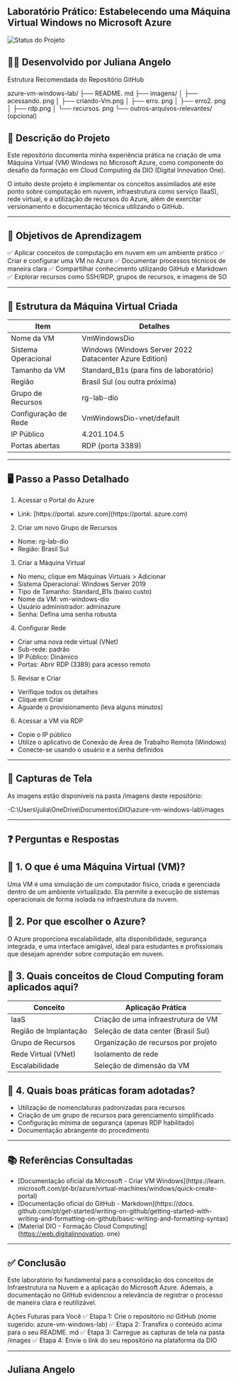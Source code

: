 ## Laboratório Prático: Estabelecendo uma Máquina Virtual Windows no Microsoft Azure
![Status do Projeto](https://img.shields.io/badge/Status-Projeto%20Conclu%C3%ADdo-32CD32?style=for-the-badge&logo=github)



## 👩‍💻 Desenvolvido por Juliana Angelo

Estrutura Recomendada do Repositório GitHub

azure-vm-windows-lab/
├── README. md
├── imagens/
│ ├── acessando. png
│ ├── criando-Vm.png
│ ├── erro. png
│ ├── erro2. png
│ ├── rdp.png
│ └── recursos. png
└── outros-arquivos-relevantes/ (opcional)

## 📌 Descrição do Projeto

Este repositório documenta minha experiência prática na criação de uma Máquina Virtual (VM) Windows no Microsoft Azure, como componente do desafio da formação em Cloud Computing da DIO (Digital Innovation One).

O intuito deste projeto é implementar os conceitos assimilados até este ponto sobre computação em nuvem, infraestrutura como serviço (IaaS), rede virtual, e a utilização de recursos do Azure, além de exercitar versionamento e documentação técnica utilizando o GitHub.

---

## 🎯 Objetivos de Aprendizagem

✅ Aplicar conceitos de computação em nuvem em um ambiente prático
✅ Criar e configurar uma VM no Azure
✅ Documentar processos técnicos de maneira clara
✅ Compartilhar conhecimento utilizando GitHub e Markdown
✅ Explorar recursos como SSH/RDP, grupos de recursos, e imagens de SO

---

## 🧱 Estrutura da Máquina Virtual Criada

| Item | Detalhes |
|-----------------------------|----------------------------------------------|
| Nome da VM | VmWindowsDio |
| Sistema Operacional | Windows (Windows Server 2022 Datacenter Azure Edition) |
| Tamanho da VM | Standard_B1s (para fins de laboratório) |
| Região | Brasil Sul (ou outra próxima) |
| Grupo de Recursos | rg-lab-dio |
| Configuração de Rede | VmWindowsDio-vnet/default |
| IP Público | 4.201.104.5 |
| Portas abertas | RDP (porta 3389) |

---

## 🖥️ Passo a Passo Detalhado

1. Acessar o Portal do Azure
- Link: [https://portal. azure.com](https://portal. azure.com)

2. Criar um novo Grupo de Recursos
- Nome: rg-lab-dio
- Região: Brasil Sul

3. Criar a Máquina Virtual
- No menu, clique em Máquinas Virtuais > Adicionar
- Sistema Operacional: Windows Server 2019
- Tipo de Tamanho: Standard_B1s (baixo custo)
- Nome da VM: vm-windows-dio
- Usuário administrador: adminazure
- Senha: Defina uma senha robusta

4. Configurar Rede
- Criar uma nova rede virtual (VNet)
- Sub-rede: padrão
- IP Público: Dinâmico
- Portas: Abrir RDP (3389) para acesso remoto

5. Revisar e Criar
- Verifique todos os detalhes
- Clique em Criar
- Aguarde o provisionamento (leva alguns minutos)

6. Acessar a VM via RDP
- Copie o IP público
- Utilize o aplicativo de Conexão de Área de Trabalho Remota (Windows)
- Conecte-se usando o usuário e a senha definidos

---

## 📸 Capturas de Tela

As imagens estão disponíveis na pasta /imagens deste repositório:

-C:\Users\julia\OneDrive\Documentos\DIO\azure-vm-windows-lab\images

---

## ❓ Perguntas e Respostas

## 📌 1. O que é uma Máquina Virtual (VM)?
Uma VM é uma simulação de um computador físico, criada e gerenciada dentro de um ambiente virtualizado. Ela permite a execução de sistemas operacionais de forma isolada na infraestrutura da nuvem.

## 📌 2. Por que escolher o Azure?
O Azure proporciona escalabilidade, alta disponibilidade, segurança integrada, e uma interface amigável, ideal para estudantes e profissionais que desejam aprender sobre computação em nuvem.

## 📌 3. Quais conceitos de Cloud Computing foram aplicados aqui?

| Conceito | Aplicação Prática |
|-------------------------------|-----------------------------------------------|
| IaaS | Criação de uma infraestrutura de VM |
| Região de Implantação | Seleção de data center (Brasil Sul) |
| Grupo de Recursos | Organização de recursos por projeto |
| Rede Virtual (VNet) | Isolamento de rede |
| Escalabilidade | Seleção de dimensão da VM |

## 📌 4. Quais boas práticas foram adotadas?

- Utilização de nomenclaturas padronizadas para recursos
- Criação de um grupo de recursos para gerenciamento simplificado
- Configuração mínima de segurança (apenas RDP habilitado)
- Documentação abrangente do procedimento

---

## 📚 Referências Consultadas

- [Documentação oficial da Microsoft - Criar VM Windows](https://learn. microsoft.com/pt-br/azure/virtual-machines/windows/quick-create-portal)
- [Documentação oficial do GitHub - Markdown](https://docs. github.com/pt/get-started/writing-on-github/getting-started-with-writing-and-formatting-on-github/basic-writing-and-formatting-syntax)
- [Material DIO - Formação Cloud Computing](https://web.digitalinnovation. one)

---

## ✅ Conclusão

Este laboratório foi fundamental para a consolidação dos conceitos de Infraestrutura na Nuvem e a aplicação do Microsoft Azure. Ademais, a documentação no GitHub evidenciou a relevância de registrar o processo de maneira clara e reutilizável.

Ações Futuras para Você
✅ Etapa 1: Crie o repositório no GitHub (nome sugerido: azure-vm-windows-lab)
✅ Etapa 2: Transfira o conteúdo acima para o seu README. md
✅ Etapa 3: Carregue as capturas de tela na pasta /images
✅ Etapa 4: Envie o link do seu repositório na plataforma da DIO

---

## Juliana Angelo
